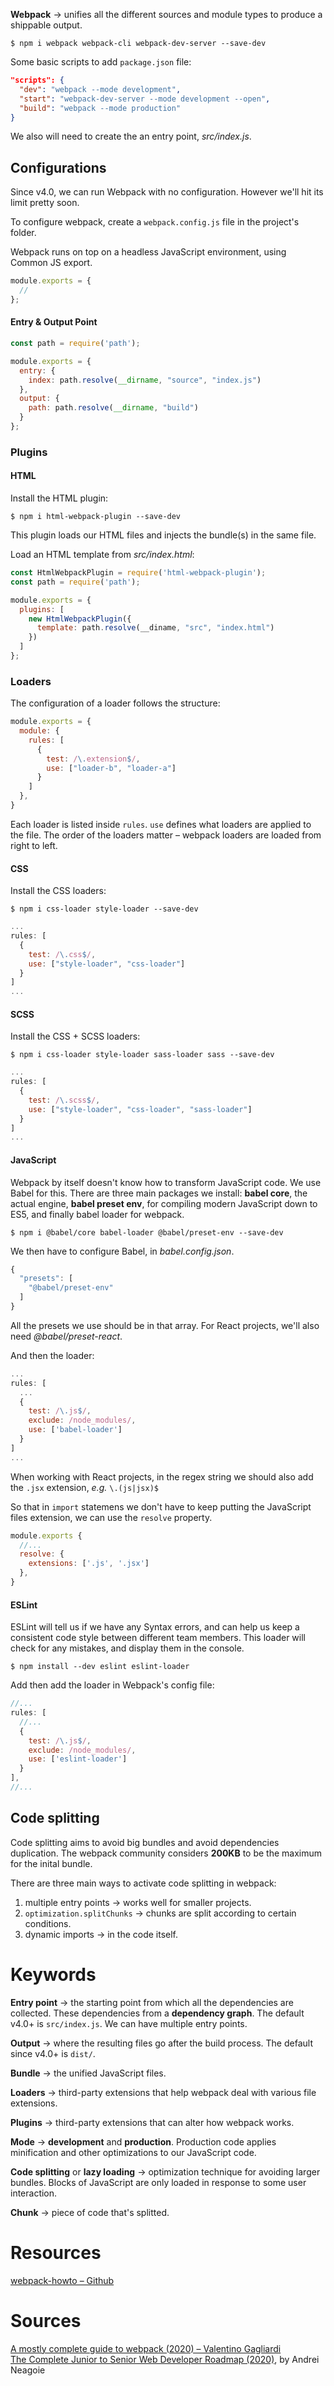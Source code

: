 __Webpack__ → unifies all the different sources and module types to produce a shippable output.

```
$ npm i webpack webpack-cli webpack-dev-server --save-dev
```

Some basic scripts to add `package.json` file:
```json
"scripts": {
  "dev": "webpack --mode development",
  "start": "webpack-dev-server --mode development --open",
  "build": "webpack --mode production"
}
```

We also will need to create the an entry point, *src/index.js*.

## Configurations
Since v4.0, we can run Webpack with no configuration. However we'll hit its limit pretty soon.

To configure webpack, create a `webpack.config.js` file in the project's folder.

Webpack runs on top on a headless JavaScript environment, using Common JS export.
```javascript
module.exports = {
  //
};
```

#### Entry & Output Point
```javascript
const path = require('path');

module.exports = {
  entry: { 
    index: path.resolve(__dirname, "source", "index.js")
  },
  output: {
    path: path.resolve(__dirname, "build")
  }
};
```

### Plugins
#### HTML
Install the HTML plugin:
```
$ npm i html-webpack-plugin --save-dev
```

This plugin loads our HTML files and injects the bundle(s) in the same file.

Load an HTML template from *src/index.html*:
```javascript
const HtmlWebpackPlugin = require('html-webpack-plugin');
const path = require('path');

module.exports = {
  plugins: [
    new HtmlWebpackPlugin({
      template: path.resolve(__diname, "src", "index.html")
    })
  ]
};
```

### Loaders
The configuration of a loader follows the structure:
```javascript
module.exports = {
  module: {
    rules: [
      {
        test: /\.extension$/,
        use: ["loader-b", "loader-a"]
      }
    ]
  },
}
```
Each loader is listed inside `rules`. `use` defines what loaders are applied to the file. The order of the loaders matter – webpack loaders are loaded from right to left.

#### CSS
Install the CSS loaders:
```
$ npm i css-loader style-loader --save-dev
```

```javascript
...
rules: [
  {
    test: /\.css$/,
    use: ["style-loader", "css-loader"]
  }
]
...
```

#### SCSS
Install the CSS + SCSS loaders:
```
$ npm i css-loader style-loader sass-loader sass --save-dev
```

```javascript
...
rules: [
  {
    test: /\.scss$/,
    use: ["style-loader", "css-loader", "sass-loader"]
  }
]
...
```

#### JavaScript
Webpack by itself doesn't know how to transform JavaScript code. We use Babel for this. There are three main packages we install: **babel core**, the actual engine, **babel preset env**, for compiling modern JavaScript down to ES5, and finally babel loader for webpack.
```
$ npm i @babel/core babel-loader @babel/preset-env --save-dev
```

We then have to configure Babel, in *babel.config.json*.
```javascript
{
  "presets": [
    "@babel/preset-env"
  ]
}
```
All the presets we use should be in that array. For React projects, we'll also need *@babel/preset-react*.

And then the loader:
```javascript
...
rules: [
  ...
  {
    test: /\.js$/,
    exclude: /node_modules/,
    use: ['babel-loader']
  }
]
...
```
When working with React projects, in the regex string we should also add the `.jsx` extension, *e.g.* `\.(js|jsx)$`

So that in `import` statemens we don't have to keep putting the JavaScript files extension, we can use the `resolve` property.
```javascript
module.exports {
  //...
  resolve: {
    extensions: ['.js', '.jsx']
  },
}
```

#### ESLint
ESLint will tell us if we have any Syntax errors, and can help us keep a consistent code style between different team members. This loader will check for any mistakes, and display them in the console.
```
$ npm install --dev eslint eslint-loader 
```

Add then add the loader in Webpack's config file:
```javascript
//...
rules: [
  //...
  {
    test: /\.js$/,
    exclude: /node_modules/,
    use: ['eslint-loader']
  }
],
//...
```

## Code splitting
Code splitting aims to avoid big bundles and avoid dependencies duplication. The webpack community considers **200KB** to be the maximum for the inital bundle.

There are three main ways to activate code splitting in webpack:
1. multiple entry points → works well for smaller projects.
2. `optimization.splitChunks` → chunks are split according to certain conditions.
3. dynamic imports → in the code itself.

# Keywords
__Entry point__ → the starting point from which all the dependencies are collected. These dependencies from a **dependency graph**. The default v4.0+ is `src/index.js`. We can have multiple entry points.

__Output__ → where the resulting files go after the build process. The default since v4.0+ is `dist/`.

__Bundle__ → the unified JavaScript files.

__Loaders__ → third-party extensions that help webpack deal with various file extensions.

__Plugins__ → third-party extensions that can alter how webpack works.

__Mode__ → **development** and **production**. Production code applies minification and other optimizations to our JavaScript code.

__Code splitting__ or __lazy loading__ → optimization technique for avoiding larger bundles. Blocks of JavaScript are only loaded in response to some user interaction.

__Chunk__ → piece of code that's splitted.

# Resources
[webpack-howto – Github](https://github.com/petehunt/webpack-howto)

# Sources
[A mostly complete guide to webpack (2020) – Valentino Gagliardi](https://www.valentinog.com/blog/webpack/)\
[The Complete Junior to Senior Web Developer Roadmap (2020)](https://www.udemy.com/course/the-complete-junior-to-senior-web-developer-roadmap/), by Andrei Neagoie
